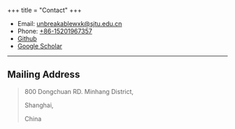 +++
title = "Contact"
+++

* Email: [unbreakablewxk@sjtu.edu.cn](mailto:unbreakablewxk@sjtu.edu.cn)
* Phone: [+86-15201967357](tel:+86-15201967357)
* [Github](https://github.com/Wang-Xinkai)
* [Google Scholar](https://scholar.google.com/citations?user=wunDE7MAAAAJ&hl=zh-CN)

---

## Mailing Address

> 800 Dongchuan RD. Minhang District,
>
> Shanghai,
>
> China

